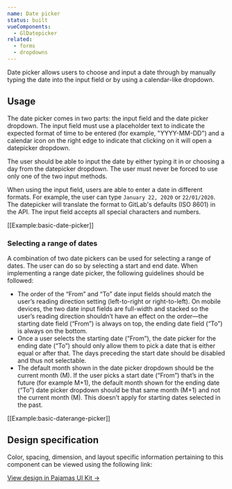 ```yaml
---
name: Date picker
status: built
vueComponents:
  - GlDatepicker
related:
  - forms
  - dropdowns
---
```


Date picker allows users to choose and input a date through by manually typing the date into the input field or by using a calendar-like dropdown.

## Usage

The date picker comes in two parts: the input field and the date picker dropdown. The input field must use a placeholder text to indicate the expected format of time to be entered (for example, "YYYY-MM-DD") and a calendar icon on the right edge to indicate that clicking on it will open a datepicker dropdown.

The user should be able to input the date by either typing it in or choosing a day from the datepicker dropdown. The user must never be forced to use only one of the two input methods.

When using the input field, users are able to enter a date in different formats. For example, the user can type `January 22, 2020` or `22/01/2020`. The datepicker will translate the format to GitLab's defaults (ISO 8601) in the API. The input field accepts all special characters and numbers.

[[Example:basic-date-picker]]

### Selecting a range of dates

A combination of two date pickers can be used for selecting a range of dates. The user can do so by selecting a start and end date. When implementing a range date picker, the following guidelines should be followed:

- The order of the “From” and “To” date input fields should match the user’s reading direction setting (left-to-right or right-to-left). On mobile devices, the two date input fields are full-width and stacked so the user’s reading direction shouldn’t have an effect on the order—the starting date field (“From”) is always on top, the ending date field (“To”) is always on the bottom. 
- Once a user selects the starting date (“From”), the date picker for the ending date (“To”) should only allow them to pick a date that is either equal or after that. The days preceding the start date should be disabled and thus not selectable. 
- The default month shown in the date picker dropdown should be the current month (M). If the user picks a start date (“From”) that’s in the future (for example M+1), the default month shown for the ending date (“To”) date picker dropdown should be that same month (M+1) and not the current month (M). This doesn’t apply for starting dates selected in the past. 

[[Example:basic-daterange-picker]]

## Design specification

Color, spacing, dimension, and layout specific information pertaining to this component can be viewed using the following link:

[View design in Pajamas UI Kit →](https://www.figma.com/file/qEddyqCrI7kPSBjGmwkZzQ/Pajamas-UI-Kit?node-id=4592%3A7453)
